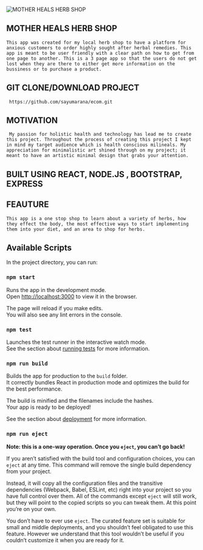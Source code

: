 ![MOTHER HEALS HERB SHOP](client/public/images/blacklogo.jpeg "Logo")

## MOTHER HEALS HERB SHOP
    This app was created for my local herb shop to have a platform for anxious customers to order highly sought after herbal remedies. This app is meant to be user friendly with a clear path on how to get from one page to another. This is a 3 page app so that the users do not get lost when they are there to either get more information on the bussiness or to purchase a product.
## GIT CLONE/DOWNLOAD PROJECT
     https://github.com/sayumarana/ecom.git
     
## MOTIVATION
     My passion for holistic health and technology has lead me to create this project. Throughout the process of creating this project I kept in mind my target audience which is health conscious milineals. My appreciation for minimalistic art shined through on my project; it meant to have an artistic minimal design that grabs your attention.


## BUILT USING REACT, NODE.JS , BOOTSTRAP, EXPRESS
## FEAUTURE
    This app is a one stop shop to learn about a variety of herbs, how they effect the body, the most effective ways to start implementing them into your diet, and an area to shop for herbs. 

## Available Scripts

In the project directory, you can run:

### `npm start`

Runs the app in the development mode.<br>
Open [http://localhost:3000](http://localhost:3000) to view it in the browser.

The page will reload if you make edits.<br>
You will also see any lint errors in the console.

### `npm test`

Launches the test runner in the interactive watch mode.<br>
See the section about [running tests](https://facebook.github.io/create-react-app/docs/running-tests) for more information.

### `npm run build`

Builds the app for production to the `build` folder.<br>
It correctly bundles React in production mode and optimizes the build for the best performance.

The build is minified and the filenames include the hashes.<br>
Your app is ready to be deployed!

See the section about [deployment](https://facebook.github.io/create-react-app/docs/deployment) for more information.

### `npm run eject`

**Note: this is a one-way operation. Once you `eject`, you can’t go back!**

If you aren’t satisfied with the build tool and configuration choices, you can `eject` at any time. This command will remove the single build dependency from your project.

Instead, it will copy all the configuration files and the transitive dependencies (Webpack, Babel, ESLint, etc) right into your project so you have full control over them. All of the commands except `eject` will still work, but they will point to the copied scripts so you can tweak them. At this point you’re on your own.

You don’t have to ever use `eject`. The curated feature set is suitable for small and middle deployments, and you shouldn’t feel obligated to use this feature. However we understand that this tool wouldn’t be useful if you couldn’t customize it when you are ready for it.

